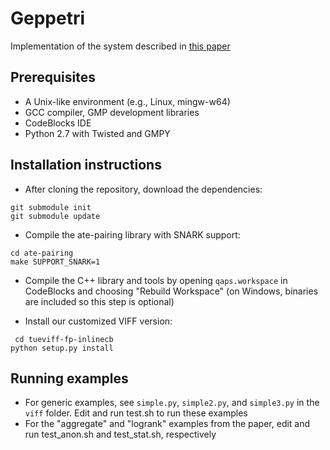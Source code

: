 # Geppetri

Implementation of the system described in [this paper](https://eprint.iacr.org/2017/013)

## Prerequisites

 - A Unix-like environment (e.g., Linux, mingw-w64)
 - GCC compiler, GMP development libraries
 - CodeBlocks IDE
 - Python 2.7 with Twisted and GMPY

## Installation instructions

 - After cloning the repository, download the dependencies:

```
git submodule init
git submodule update
```

 - Compile the ate-pairing library with SNARK support:

```
cd ate-pairing
make SUPPORT_SNARK=1
```

 - Compile the C++ library and tools by opening `qaps.workspace` in CodeBlocks and choosing "Rebuild Workspace" (on Windows, binaries are included so this step is optional)

 - Install our customized VIFF version:
 
```
 cd tueviff-fp-inlinecb
python setup.py install
```

## Running examples

 - For generic examples, see `simple.py`, `simple2.py`, and `simple3.py` in the `viff` folder. Edit and run test.sh to run these examples
 - For the "aggregate" and "logrank" examples from the paper, edit and run test_anon.sh and test_stat.sh, respectively
